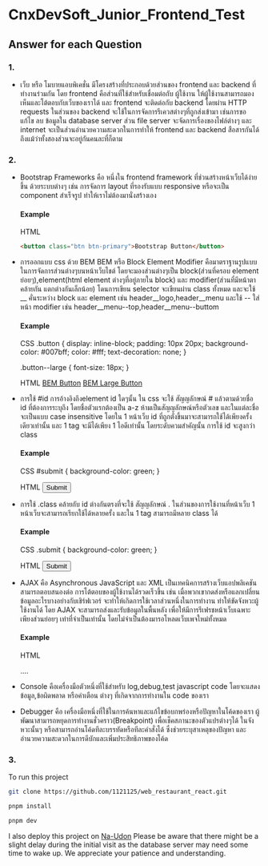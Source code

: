 # CnxDevSoft_Junior_Frontend_Test

## Answer for each Question

### 1.

- เว็บ หรือ โมบายแอบพิเคชั่น มีโครงสร้างที่ประกอบด้วยส่วนของ frontend และ backend ที่ทำงานร่วมกัน โดย frontend คือส่วนที่ใช้สำหรับเชื่อมต่อกับ ผู้ใช้งาน ให้ผู้ใช้งานสามารถมองเห็นและโต้ตอบกับเว็บของเราได้ และ frontend จะติดต่อกับ backend โดยผ่าน HTTP requests ในส่วนของ backend จะใช้ในการจัดการรีเควสต่างๆที่ถูกส่งเข้ามา เช่นการขอ แก้ไข ลบ ข้อมูลใน database server ส่วน file server จะจัดการเรื่องของไฟล์ต่างๆ และ internet จะเป็นส่วนอำนวยความสะดวกในการทำให้ frontend และ backend สือสารกันได้ถึงแม้ว่าทั้งสองส่วนจะอยู่กันคนละที่ก็ตาม

### 2.

- Bootstrap Frameworks
  คือ หนึ่งใน frontend framework ที่ช่วนสร้างหน้าเว็บได้ง่ายขึ้น ด้วยระบบต่างๆ เช่น การจัดการ layout ที่รองรับแบบ responsive หรือจะเป็น component สำเร็จรูป ทำให้เราไม่ต้องมานั่งสร้างเอง

  #### Example

  HTML

  ```html
  <button class="btn btn-primary">Bootstrap Button</button>
  ```

- การออกแบบ css ด้วย BEM
  BEM หรือ Block Element Modifier คือมาตราฐานรูปแบบในการจัดการส่วนต่างๆบนหน้าเว็บไชต์ โดยจะมองส่วนต่างๆเป็น block(ส่วนที่ครอบ element ย่อยๆ),element(html element ต่างๆที่อยู่ภายใน block) และ modifier(ส่วนที่มีหน้าตาคล้ายกัน แตกต่างกันเล็กน้อย)
  โดนการเขียน selector จะเขียนผ่าน class ทั้งหมด และจะใช้ \_\_ คั่นระหว่าง block และ element เช่น header\_\_logo,header\_\_menu และใช้ -- ใส่หน้า modifier เช่น header\_\_menu--top,header\_\_menu--buttom

  #### Example

  CSS
  .button {
  display: inline-block;
  padding: 10px 20px;
  background-color: #007bff;
  color: #fff;
  text-decoration: none;
  }

  .button--large {
  font-size: 18px;
  }

  HTML
  <a href="#" class="button">BEM Button</a>
  <a href="#" class="button button--large">BEM Large Button</a>

- การใช้ #id
  การอ้างอิงถึงelement id ใดๆนั้น ใน css จะใช้ สัญญลักษณ์ # แล้วตามด้วยชื่อ id ที่ต้องการระบุถึง โดยชื่อตัวแรกต้องเป็น a-z ห้ามเป็นสัญญลักษณ์หรือตัวเลข และในแต่ละชื่อจะเป็นแบบ case insensitive โดยใน 1 หน้าเว็บ id ที่ถูกตั่งขึ้นมาจะสามารถใช้ได้เพียงครั้งเดียวเท่านั้น และ 1 tag จะมีได้เพียง 1 ไอดีเท่านั้น โดยระดับควมสำคัญนั้น การใช้ id จะสูงกว่า class

  #### Example

  CSS
  #submit {
  background-color: green;
  }

  HTML
  <button id="submit">Submit</button>

- การใช้ .class
  คล้ายกับ id ต่างกันตรงที่จะใช้ สัญญลักษณ์ . ในส่วนของการใช้งานที่หน้าเว็บ 1 หน้าเว็บจะสามารถเรียกใช้ได้หลายครั้ง และใน 1 tag สามารถมีหลาย class ได้

  #### Example

  CSS
  .submit {
  background-color: green;
  }

  HTML
  <button class="submit">Submit</button>

- AJAX
  คือ Asynchronous JavaScript และ XML เป็นเทคนิคการสร้างเว็บแอปพลิเคชันสามารถตอบสนองต่อ การโต้ตอบของผู้ใช้งานได้รวดเร็วขึ้น เช่น เมื่อพวกเขากดส่งหรือแลกเปลี่ยนข้อมูลอะไรบางอย่างกับเชิร์ฟเวอร์ จะทำให้เกิดการใช้เวลาส่วนหนึ่งในการทำงาน ทำให้ขัดจังหวะผู้ใช้งานได้ โดย AJAX จะสามารถส่งและรับข้อมูลในพื้นหลัง เพื่อให้มีการรีเฟรชหน้าเว็บเฉพาะเพียงส่วนย่อยๆ เท่าที่จำเป็นเท่านั้น โดยไม่จำเป็นต้องมารอโหลดเว็บเพจใหม่ทั้งหมด

  #### Example

  HTML
  <html>
  <head>
  ....
  </head>
  <body>
  <div id="ajaxResult"></div>
  <script>
    fetch('https://jsonplaceholder.typicode.com/todos/1')
      .then(response => response.json())
      .then(data => {
        document.getElementById('ajaxResult').innerText = `Ajax Result: ${JSON.stringify(data)}`;
      });
  </script>
  </body>
  </html>

- Console
  คือเครื่องมือตัวหนึ่งที่ใช้สำหรับ log,debug,test javascript code โดยจะแสดง ข้อมูล,ข้อผิดพลาด หรือคำเตือน ต่างๆ ที่เกิดจากการทำงานใน code ของเรา
- Debugger
  คือ เครื่องมือหนึ่งที่ใช้ในการค้นหาและแก้ไขข้อบกพร่องหรือปัญหาในโค้ดของเรา ผู้พัฒนาสามารถหยุดการทำงานชั่วคราว(Breakpoint) เพื่อเช็คสภานะของตัวแปรต่างๆได้ ในจังหวะนั้นๆ หรือสามารถอ่านโค้ดทีละบรรทัดหรือทีละคำสั่งได้ ซึ่งช่วยระบุสาเหตุของปัญหา และอำนวยความสะดวกในการดีบักและเพิ่มประสิทธิภาพของโค้ด

### 3.

To run this project

```bash
git clone https://github.com/1121125/web_restaurant_react.git
```

```bash
pnpm install
```

```bash
pnpm dev
```

I also deploy this project on [Na-Udon](https://na-udon.vercel.app/)
Please be aware that there might be a slight delay during the initial visit as the database server may need some time to wake up. We appreciate your patience and understanding.
